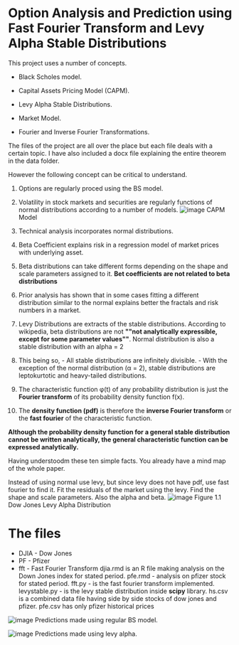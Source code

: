 # Option Analysis and Prediction using Fast Fourier Transform and Levy Alpha Stable Distributions

This project uses a number of concepts.

- Black Scholes model.

- Capital Assets Pricing Model (CAPM).

- Levy Alpha Stable Distributions. 

- Market Model.

- Fourier and Inverse Fourier Transformations.

The files of the project are all over the place but each file deals with a certain topic. I have also included a docx file explaining the entire theorem in the data folder. 

However the following concept can be critical to understand.
1. Options are regularly proced using the BS model.

2. Volatility in stock markets and securities are regularly functions of normal distributions according to a number of models. 
![image](https://user-images.githubusercontent.com/47692036/161438930-7d658922-079a-4a16-8634-f748ea50e9df.png)
CAPM Model

3. Technical analysis incorporates normal distributions.

4. Beta Coefficient explains risk in a regression model of market prices with underlying asset.

5. Beta distributions can take different forms depending on the shape and scale parameters assigned to it. **Bet coefficients are not related to beta distributions**

6. Prior analysis has shown that in some cases fitting a different distribution similar to the normal explains better the fractals and risk numbers in a market.

7. Levy Distributions are extracts of the stable distributions. According to wikipedia, beta distributions are not __""not analytically expressible, except for some parameter values""__. Normal distribution is also a stable distribution with an alpha = 2

8. This being so, - All stable distributions are infinitely divisible. - With the exception of the normal distribution (α = 2), stable distributions are leptokurtotic and heavy-tailed distributions. 

9. The characteristic function φ(t) of any probability distribution is just the __Fourier transform__ of its probability density function f(x). 

10. The __density function (pdf)__ is therefore the __inverse Fourier transform__ or the __fast fourier__ of the characteristic function.

__Although the probability density function for a general stable distribution cannot be written analytically, the general characteristic function can be expressed analytically.__

Having understoodm these ten simple facts. You already have a mind map of the whole paper. 

Instead of using normal use levy, but since levy does not have pdf, use fast fourier to find it. Fit the residuals of the market using the levy. Find the shape and scale parameters. Also the alpha and beta.
![image](https://user-images.githubusercontent.com/47692036/161438872-1ab6ac8a-5684-4f11-801c-9321dfdf7de9.png)
Figure 1.1 Dow Jones Levy Alpha Distribution

# The files
 - DJIA - Dow Jones
 - PF - Pfizer
 - fft - Fast Fourier Transform
djia.rmd is an R file making analysis on the Down Jones index for stated period.
pfe.rmd - analysis on pfizer stock for stated period.
fft.py - is the fast fourier transform implemented.
levystable.py -  is the levy stable distribution inside __scipy__ library.
hs.csv is a combined data file having side by side stocks of dow jones and pfizer.
pfe.csv has only pfizer historical prices

![image](https://user-images.githubusercontent.com/47692036/161438964-376587d3-d0e3-460f-815f-174ec2993158.png)
Predictions made using regular BS model.

![image](https://user-images.githubusercontent.com/47692036/161438984-9dd0e583-3b5d-4d0c-b91f-3a301b55fd8f.png)
Predictions made using levy alpha. 

